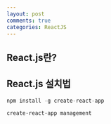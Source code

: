 ```yaml
---
layout: post
comments: true
categories: ReactJS
---
```


## **React.js란?**

## **React.js 설치법**

```javascript
npm install -g create-react-app
```

```
create-react-app management
```

